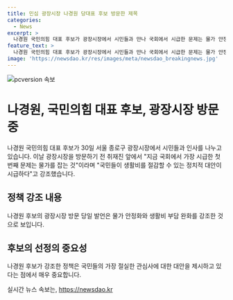 ```yaml
---
title: 민심 광장시장 나경원 당대표 후보 방문한 제목
categories:
  - News
excerpt: >
  나경원 국민의힘 대표 후보가 광장시장에서 시민들과 만나 국회에서 시급한 문제는 물가 안정화라며 생활비 절감을 위한 정치적 대안이 필요하다고 강조했다. 후보는 취재진 앞에서 이러한 발언을 전하며 주목을 받았다.
feature_text: >
  나경원 국민의힘 대표 후보가 광장시장에서 시민들과 만나 국회에서 시급한 문제는 물가 안정화라며 생활비 절감을 위한 정치적 대안이 필요하다고 강조했다. 후보는 취재진 앞에서 이러한 발언을 전하며 주목을 받았다.
image: 'https://newsdao.kr/res/images/meta/newsdao_breakingnews.jpg'
---
```


<p><img src="https://newsdao.kr/res/images/meta/newsdao_breakingnews.jpg" alt="pcversion 속보" /></p>

<h1>나경원, 국민의힘 대표 후보, 광장시장 방문 중</h1>

<p data-ke-size="size16">나경원 국민의힘 대표 후보가 30일 서울 종로구 광장시장에서 시민들과 인사를 나누고 있습니다. 이날 광장시장을 방문하기 전 취재진 앞에서 "지금 국회에서 가장 시급한 첫 번째 문제는 물가를 잡는 것"이라며 "국민들이 생활비를 절감할 수 있는 정치적 대안이 시급하다"고 강조했습니다.</p>

<h2 data-ke-size="size26">정책 강조 내용</h2>

<p data-ke-size="size16">나경원 후보의 광장시장 방문 당일 발언은 물가 안정화와 생활비 부담 완화를 강조한 것으로 보입니다.</p>

<h2 data-ke-size="size26">후보의 선정의 중요성</h2>

<p data-ke-size="size16">나경원 후보가 강조한 정책은 국민들의 가장 절실한 관심사에 대한 대안을 제시하고 있다는 점에서 매우 중요합니다.</p>
실시간 뉴스 속보는, <a href="https://newsdao.kr" rel="dofollow">https://newsdao.kr</a>


